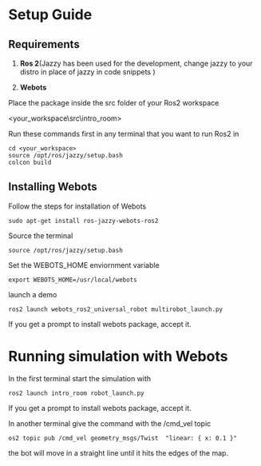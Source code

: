 # Setup Guide

## Requirements
1. **Ros 2**(Jazzy has been used for the development, change jazzy to your distro in place of jazzy in code snippets )

2. **Webots**

Place the package inside the src folder of your Ros2 workspace

<your_workspace\src\intro_room>

Run these commands first in any terminal that you want to run Ros2 in

```
cd <your_workspace>
source /opt/ros/jazzy/setup.bash
colcon build
```
## Installing Webots

Follow the steps for installation of Webots
```
sudo apt-get install ros-jazzy-webots-ros2
```
Source the terminal

```
source /opt/ros/jazzy/setup.bash
```
Set the WEBOTS_HOME enviornment variable
```
export WEBOTS_HOME=/usr/local/webots
```
launch a demo 

```
ros2 launch webots_ros2_universal_robot multirobot_launch.py
```
If you get a prompt to install webots package, accept it.
# Running simulation with Webots

In the first terminal start the simulation with

```
ros2 launch intro_room robot_launch.py

```
If you get a prompt to install webots package, accept it.


In another terminal give the command with the /cmd_vel topic

```
os2 topic pub /cmd_vel geometry_msgs/Twist  "linear: { x: 0.1 }"

```

the bot will move in a straight line until it hits the edges of the map.